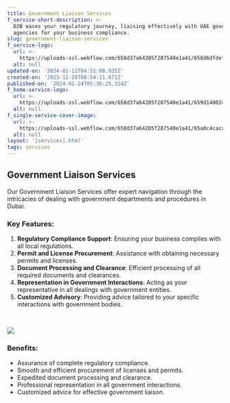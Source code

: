 ```yaml
---
title: Government Liaison Services
f_service-short-description: >-
  D2B eases your regulatory journey, liaising effectively with UAE government
  agencies for your business compliance.
slug: government-liaison-services
f_service-logo:
  url: >-
    https://uploads-ssl.webflow.com/658d37a64205f287540e1a41/658d6dfdef7573cbb630f2ef_Law%20(1).svg
  alt: null
updated-on: '2024-01-12T04:51:08.935Z'
created-on: '2023-12-28T08:54:11.671Z'
published-on: '2024-01-24T05:36:25.324Z'
f_home-service-logo:
  url: >-
    https://uploads-ssl.webflow.com/658d37a64205f287540e1a41/659d1400244c47450bc76552_download%20(59).svg
  alt: null
f_single-service-cover-image:
  url: >-
    https://uploads-ssl.webflow.com/658d37a64205f287540e1a41/65a0c4caca2a6a2ce15b7b8a_16503.jpg
  alt: null
layout: '[services].html'
tags: services
---
```


Government Liaison Services
---------------------------

Our Government Liaison Services offer expert navigation through the intricacies of dealing with government departments and procedures in Dubai.

### Key Features:

1.  **Regulatory Compliance Support**: Ensuring your business complies with all local regulations.
2.  **Permit and License Procurement**: Assistance with obtaining necessary permits and licenses.
3.  **Document Processing and Clearance**: Efficient processing of all required documents and clearances.
4.  **Representation in Government Interactions**: Acting as your representative in all dealings with government entities.
5.  **Customized Advisory**: Providing advice tailored to your specific interactions with government bodies.

‍

![](https://uploads-ssl.webflow.com/658d37a64205f287540e1a41/65a0c524895898b967970f43_loft-home-office-interior-design.jpg)

### Benefits:

*   Assurance of complete regulatory compliance.
*   Smooth and efficient procurement of licenses and permits.
*   Expedited document processing and clearance.
*   Professional representation in all government interactions.
*   Customized advice for effective government liaison.
